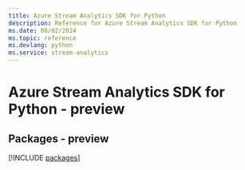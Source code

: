 ```yaml
---
title: Azure Stream Analytics SDK for Python
description: Reference for Azure Stream Analytics SDK for Python
ms.date: 08/02/2024
ms.topic: reference
ms.devlang: python
ms.service: stream-analytics
---
```

# Azure Stream Analytics SDK for Python - preview
## Packages - preview
[!INCLUDE [packages](stream-analytics-index.md)]